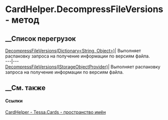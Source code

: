 # CardHelper.DecompressFileVersions - метод
##  __Список перегрузок
[DecompressFileVersions(Dictionary<String,
Object>)](M_Tessa_Cards_CardHelper_DecompressFileVersions.htm)|  Выполняет
распаковку запроса на получение информации по версиям файла.  
---|---  
[DecompressFileVersions(IStorageObjectProvider)](M_Tessa_Cards_CardHelper_DecompressFileVersions_1.htm)|
Выполняет распаковку запроса на получение информации по версиям файла.  
## __См. также
#### Ссылки
[CardHelper - ](T_Tessa_Cards_CardHelper.htm)
[Tessa.Cards - пространство имён](N_Tessa_Cards.htm)
